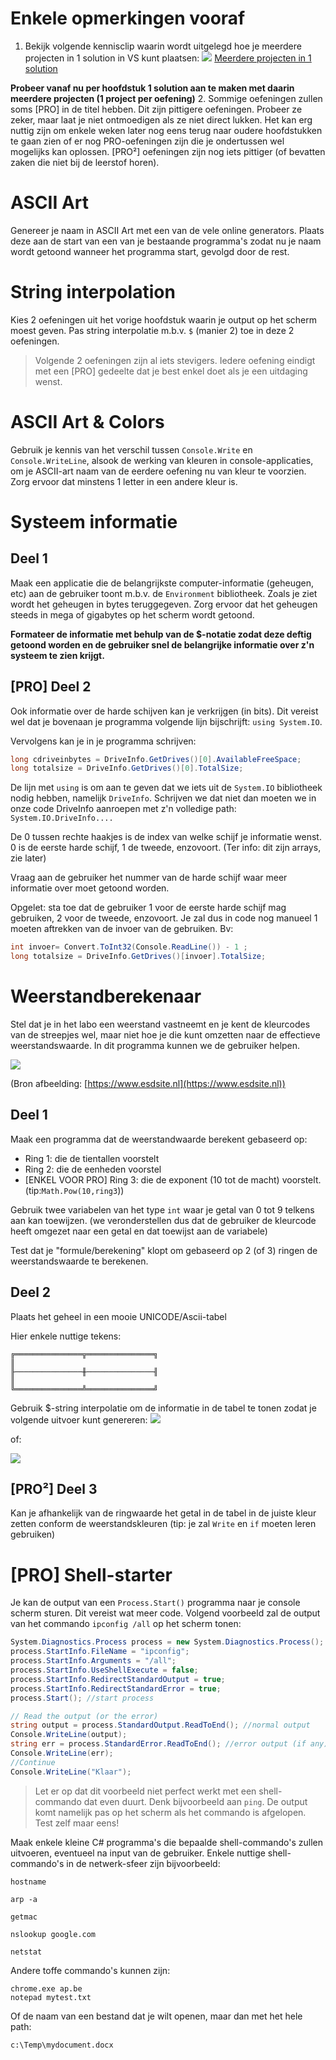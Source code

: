 # Enkele opmerkingen vooraf

1. Bekijk volgende kennisclip waarin wordt uitgelegd hoe je meerdere projecten in 1 solution in VS kunt plaatsen:
![](../assets/infoclip.png)
[Meerdere projecten in 1 solution](https://ap.cloud.panopto.eu/Panopto/Pages/Viewer.aspx?id=f2c322cd-7607-4624-b0cd-a969006f8b2a)

**Probeer vanaf nu per hoofdstuk 1 solution aan te maken met daarin meerdere projecten (1 project per oefening)**
2. Sommige oefeningen zullen soms [PRO] in de titel hebben. Dit zijn pittigere oefeningen. Probeer ze zeker, maar laat je niet ontmoedigen als ze niet direct lukken. Het kan erg nuttig zijn om enkele weken later nog eens terug naar oudere hoofdstukken te gaan zien of er nog PRO-oefeningen zijn die je ondertussen wel mogelijks kan oplossen. [PRO²] oefeningen zijn nog iets pittiger (of bevatten zaken die niet bij de leerstof horen).

# ASCII Art

Genereer je naam in ASCII Art met een van de vele online generators. Plaats deze aan de start van een van je bestaande programma's zodat nu je naam wordt getoond wanneer het programma start, gevolgd door de rest.

# String interpolation

Kies 2 oefeningen uit het vorige hoofdstuk waarin je output op het scherm moest geven. Pas string interpolatie m.b.v. ``$`` (manier 2) toe in deze 2 oefeningen.

> Volgende 2 oefeningen zijn al iets stevigers. Iedere oefening eindigt met een [PRO] gedeelte dat je best enkel doet als je een uitdaging wenst.

# ASCII Art & Colors

Gebruik je kennis van het verschil tussen `Console.Write`  en `Console.WriteLine`, alsook de werking van kleuren in console-applicaties, om je ASCII-art naam van de eerdere oefening nu van kleur te voorzien. Zorg ervoor dat minstens 1 letter in een andere kleur is.

# Systeem informatie

## Deel 1

Maak een applicatie die de belangrijkste computer-informatie (geheugen, etc) aan de gebruiker toont m.b.v. de ``Environment`` bibliotheek.
Zoals je ziet wordt het geheugen in bytes teruggegeven. Zorg ervoor dat het geheugen steeds in mega of gigabytes op het scherm wordt getoond.

**Formateer de informatie met behulp van de $-notatie  zodat deze  deftig getoond worden en de gebruiker snel de belangrijke informatie over z'n systeem te zien krijgt.**

## [PRO] Deel 2

Ook informatie over de harde schijven kan je verkrijgen (in bits). 
Dit vereist wel dat je bovenaan je programma volgende lijn bijschrijft: ``using System.IO``. 

Vervolgens kan je in je programma schrijven:

```csharp
long cdriveinbytes = DriveInfo.GetDrives()[0].AvailableFreeSpace;  
long totalsize = DriveInfo.GetDrives()[0].TotalSize;  
```

 De lijn met ``using`` is om aan te geven dat we iets uit de ``System.IO`` bibliotheek nodig hebben, namelijk ``DriveInfo``.
Schrijven we dat niet dan moeten we in onze code DriveInfo aanroepen met z'n volledige path: ``System.IO.DriveInfo....``

De 0 tussen rechte haakjes is de index van welke schijf je informatie wenst. 0 is de eerste harde schijf, 1 de tweede, enzovoort. (Ter info: dit zijn arrays, zie later)

Vraag aan de gebruiker het nummer van de harde schijf waar meer informatie over moet getoond worden. 

Opgelet: sta toe dat de gebruiker 1 voor de eerste harde schijf mag gebruiken, 2 voor de tweede, enzovoort. Je zal dus in code nog manueel 1 moeten aftrekken van de invoer van de gebruiken.
Bv:

```csharp
int invoer= Convert.ToInt32(Console.ReadLine()) - 1 ;
long totalsize = DriveInfo.GetDrives()[invoer].TotalSize;  
 ```

# Weerstandberekenaar

Stel dat je in het labo een weerstand vastneemt en je kent de kleurcodes van de streepjes wel, maar niet hoe je die kunt omzetten naar de effectieve weerstandswaarde. In dit programma kunnen we de gebruiker helpen.

![](../assets/1_csharpbasics/colors.jpg)

(Bron afbeelding: [https://www.esdsite.nl](https://www.esdsite.nl))

## Deel 1

Maak een programma dat de weerstandwaarde berekent gebaseerd op:

* Ring 1: die de tientallen voorstelt
* Ring 2: die de eenheden voorstel
* [ENKEL VOOR PRO] Ring 3: die de exponent (10 tot de macht) voorstelt. (tip:``Math.Pow(10,ring3``))

Gebruik twee variabelen van het type ``int`` waar je getal van 0 tot 9 telkens aan kan toewijzen. (we veronderstellen dus dat de gebruiker de kleurcode heeft omgezet naar een getal en dat toewijst aan de variabele)

Test dat je "formule/berekening" klopt om gebaseerd op 2 (of 3) ringen de weerstandswaarde te berekenen. 

## Deel 2

Plaats het geheel in een mooie UNICODE/Ascii-tabel

Hier enkele nuttige tekens:

```
╔═══════════════╦═══════════════╗
║ 
╟───────────────╫───────────────╢
║ 
╚═══════════════╩═══════════════╝
```

Gebruik $-string interpolatie om de informatie in de tabel te tonen zodat je volgende uitvoer kunt genereren:
![](../assets/1_csharpbasics/tabel.png)

of:

![](../assets/1_csharpbasics/tabel2.png)

## [PRO²] Deel 3

Kan je afhankelijk van de ringwaarde het getal in de tabel in de juiste kleur zetten conform de weerstandskleuren (tip: je zal ``Write`` en ``if`` moeten leren gebruiken)

# [PRO] Shell-starter
Je kan de output van een ``Process.Start()`` programma naar je console scherm sturen. Dit vereist wat meer code. Volgend voorbeeld zal de output van het commando ``ipconfig /all`` op het scherm tonen:

```csharp
System.Diagnostics.Process process = new System.Diagnostics.Process();
process.StartInfo.FileName = "ipconfig";
process.StartInfo.Arguments = "/all"; 
process.StartInfo.UseShellExecute = false;
process.StartInfo.RedirectStandardOutput = true;
process.StartInfo.RedirectStandardError = true;
process.Start(); //start process

// Read the output (or the error)
string output = process.StandardOutput.ReadToEnd(); //normal output
Console.WriteLine(output);
string err = process.StandardError.ReadToEnd(); //error output (if any)
Console.WriteLine(err);
//Continue
Console.WriteLine("Klaar");
```

> Let er op dat dit voorbeeld niet perfect werkt met een shell-commando dat even duurt. Denk bijvoorbeeld aan ``ping``. De output komt namelijk pas op het scherm als het commando is afgelopen. Test zelf maar eens!

Maak enkele kleine C# programma's die bepaalde shell-commando's zullen uitvoeren, eventueel na input van de gebruiker.
Enkele nuttige shell-commando's in de netwerk-sfeer zijn bijvoorbeeld:

```text
hostname

arp -a

getmac

nslookup google.com

netstat
```

Andere toffe commando's kunnen zijn:

```text
chrome.exe ap.be
notepad mytest.txt
```

Of de naam van een bestand dat je wilt openen, maar dan met het hele path:

```text
c:\Temp\mydocument.docx
```
